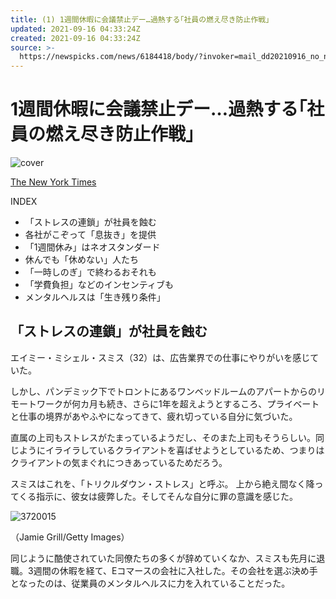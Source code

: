 ```yaml
---
title: (1) 1週間休暇に会議禁止デー…過熱する｢社員の燃え尽き防止作戦｣
updated: 2021-09-16 04:33:24Z
created: 2021-09-16 04:33:24Z
source: >-
  https://newspicks.com/news/6184418/body/?invoker=mail_dd20210916_no_no-id_free&utm_source=newspicks&utm_medium=mail&utm_campaign=mail_dd20210916_no_no-id_free
---
```


# 1週間休暇に会議禁止デー…過熱する｢社員の燃え尽き防止作戦｣

 ![cover](../_resources/cover)

[The New York Times](https://newspicks.com/user/9003)

INDEX

- 「ストレスの連鎖」が社員を蝕む
- 各社がこぞって「息抜き」を提供
- 「1週間休み」はネオスタンダード
- 休んでも「休めない」人たち
- 「一時しのぎ」で終わるおそれも
- 「学費負担」などのインセンティブも
- メンタルヘルスは「生き残り条件」

## 「ストレスの連鎖」が社員を蝕む

エイミー・ミシェル・スミス（32）は、広告業界での仕事にやりがいを感じていた。

しかし、パンデミック下でトロントにあるワンベッドルームのアパートからのリモートワークが何カ月も続き、さらに1年を超えようとするころ、プライベートと仕事の境界があやふやになってきて、疲れ切っている自分に気づいた。

直属の上司もストレスがたまっているようだし、そのまた上司もそうらしい。同じようにイライラしているクライアントを喜ばせようとしているため、つまりはクライアントの気まぐれにつきあっているためだろう。

スミスはこれを、「トリクルダウン・ストレス」と呼ぶ。
上から絶え間なく降ってくる指示に、彼女は疲弊した。そしてそんな自分に罪の意識を感じた。

![3720015](../_resources/3720015)

（Jamie Grill/Getty Images）

同じように酷使されていた同僚たちの多くが辞めていくなか、スミスも先月に退職。3週間の休暇を経て、Eコマースの会社に入社した。その会社を選ぶ決め手となったのは、従業員のメンタルヘルスに力を入れていることだった。